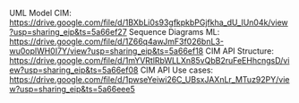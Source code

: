 UML Model CIM: https://drive.google.com/file/d/1BXbLi0s93gfkpkbPGjfkha_dU_IUn04k/view?usp=sharing_eip&ts=5a66ef27
Sequence Diagrams ML: https://drive.google.com/file/d/1Z66q4awJmF3f026bnL3-wu0oplWH0I7Y/view?usp=sharing_eip&ts=5a66ef18
CIM API Structure: https://drive.google.com/file/d/1mYVRtlRbWLLXn85vQbB2ruFeEHhcngsD/view?usp=sharing_eip&ts=5a66ef08
CIM API Use cases: https://drive.google.com/file/d/1pwseYeiwi26C_UBsxJAXnLr_MTuz92PY/view?usp=sharing_eip&ts=5a66eee5